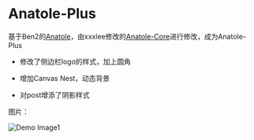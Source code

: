 # Anatole-Plus

基于Ben2的[Anatole](https://github.com/xxxlee/hexo-theme-Anatole-Core)，由xxxlee修改的[Anatole-Core](https://github.com/xxxlee/hexo-theme-Anatole-Core)进行修改，成为Anatole-Plus

 - 修改了侧边栏logo的样式，加上圆角

 - 增加Canvas Nest，动态背景

 - 对post增添了阴影样式

图片：

![Demo Image1](https://github.com/yemaster/Anatole-Plus/blob/master/MV@%60LI%7BP_V$ID%7DXHM%5BX%5B3V5.png?raw=true)
